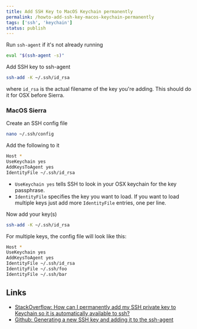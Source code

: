 ```yaml
---
title: Add SSH Key to MacOS Keychain permanently
permalink: /howto-add-ssh-key-macos-keychain-permanently
tags: ['ssh', 'keychain']
status: publish
---
```



Run `ssh-agent` if it's not already running

```bash
eval "$(ssh-agent -s)"
```

Add SSH key to ssh-agent

```bash
ssh-add -K ~/.ssh/id_rsa
```

where `id_rsa` is the actual filename of the key you're adding. This should do it for OSX before Sierra.

### MacOS Sierra

Create an SSH config file

```bash
nano ~/.ssh/config
```

Add the following to it

```bash
Host *
UseKeychain yes
AddKeysToAgent yes
IdentityFile ~/.ssh/id_rsa
```

- `UseKeychain yes` tells SSH to look in your OSX keychain for the key passphrase.
- `IdentityFile` specifies the key you want to load. If you want to load multiple keys just add more `IdentityFile` entries, one per line.

Now add your key(s)

```bash
ssh-add -K ~/.ssh/id_rsa
```

For multiple keys, the config file will look like this:

```bash
Host *
UseKeychain yes
AddKeysToAgent yes
IdentityFile ~/.ssh/id_rsa
IdentityFile ~/.ssh/foo
IdentityFile ~/.ssh/bar
```

Links
---
- [StackOverflow: How can I permanently add my SSH private key to Keychain so it is automatically available to ssh?](http://apple.stackexchange.com/questions/48502/how-can-i-permanently-add-my-ssh-private-key-to-keychain-so-it-is-automatically)
- [Github: Generating a new SSH key and adding it to the ssh-agent](https://help.github.com/articles/generating-a-new-ssh-key-and-adding-it-to-the-ssh-agent/)
